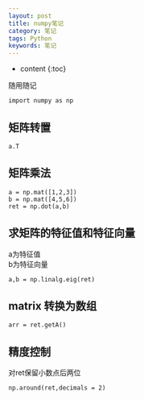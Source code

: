 ```yaml
---
layout: post
title: numpy笔记
category: 笔记
tags: Python
keywords: 笔记
---
```



* content
{:toc}

随用随记

```
import numpy as np
```

## 矩阵转置
```
a.T
```

## 矩阵乘法

```
a = np.mat([1,2,3])
b = np.mat([4,5,6])
ret = np.dot(a,b)
```

## 求矩阵的特征值和特征向量
a为特征值  
b为特征向量  
```
a,b = np.linalg.eig(ret)
```

## matrix 转换为数组

```
arr = ret.getA()
```

## 精度控制

对ret保留小数点后两位
```
np.around(ret,decimals = 2)
```